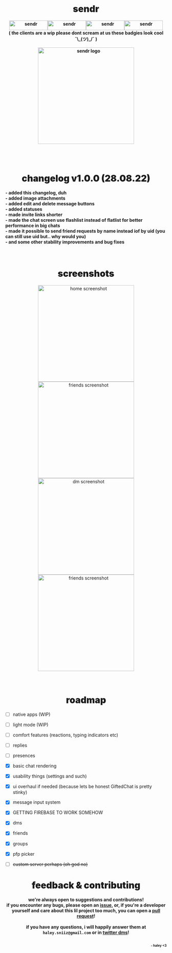 <!-- ![Android](https://img.shields.io/badge/Android-3DDC84?style=for-the-badge&logo=android&logoColor=white) ![Mac OS](https://img.shields.io/badge/mac%20os-000000?style=for-the-badge&logo=macos&logoColor=F0F0F0) ![Windows](https://img.shields.io/badge/Windows-0078D6?style=for-the-badge&logo=windows&logoColor=white) ![Linux](https://img.shields.io/badge/Linux-FCC624?style=for-the-badge&logo=linux&logoColor=black) -->

<h1 align="center" style="font-weight: 900;">
sendr
</h1>

<p align="center" style="font-weight: bold;">
<img src="https://img.shields.io/badge/Android-3DDC84?style=for-the-badge&logo=android&logoColor=white" alt="sendr" width="120" height="30"/><img src="https://img.shields.io/badge/mac%20os-000000?style=for-the-badge&logo=macos&logoColor=F0F0F0" alt="sendr" width="120" height="30"/><img src="https://img.shields.io/badge/Windows-0078D6?style=for-the-badge&logo=windows&logoColor=white" alt="sendr" width="120" height="30"/><img src="https://img.shields.io/badge/Linux-FCC624?style=for-the-badge&logo=linux&logoColor=black" alt="sendr" width="120" height="30"/><br/>( the clients are a wip please dont scream at us these badgies look cool ¯\_(ツ)_/¯ )<br/><br/><img src="https://github.com/sniiz/sendr/blob/master/assets/favicon.png?raw=true" width="300" alt="sendr logo"/></br><br/>
<!-- a minimalistic open source messenger -->
</p>

<h1 align='center' style='font-weight: 900;'><br/>changelog v1.0.0 (28.08.22)</h1>
<p style="font-weight: bold;">
- added this changelog, duh<br>
- added image attachments<br>
- added edit and delete message buttons<br>
- added statuses<br>
- made invite links shorter<br>
- made the chat screen use flashlist instead of flatlist for better performance in big chats<br>
- made it possible to send friend requests by name instead iof by uid (you can still use uid but.. why would you)<br>
- and some other stability improvements and bug fixes
</p>

<h1 align='center' style='font-weight: 900;'><br/>screenshots</h1>
<div align='center'>

<img src="https://github.com/sniiz/sendr/blob/master/misc%20stuff/screenshots/home-screenshot.png?raw=true" width="300" alt="home screenshot"/>
<img src="https://github.com/sniiz/sendr/blob/master/misc%20stuff/screenshots/friends-screenshot.png?raw=true" width="300" alt="friends screenshot"/>
<img src="https://github.com/sniiz/sendr/blob/master/misc%20stuff/screenshots/dm-screenshot-1.png?raw=true" width="300" alt="dm screenshot"/>
<img src="https://github.com/sniiz/sendr/blob/master/misc%20stuff/screenshots/group-screenshot.png?raw=true" width="300" alt="friends screenshot"/>

</div>

<h1 align="center" style="font-weight: 900;"><br/>roadmap</h1>

- [ ] native apps (WIP)
- [ ] light mode (WIP)

- [ ] comfort features (reactions, typing indicators etc)
- [ ] replies
- [ ] presences

- [x] basic chat rendering
- [x] usability things (settings and such)
- [x] ui overhaul if needed (because lets be honest GiftedChat is pretty stinky)
- [x] message input system
- [x] GETTING FIREBASE TO WORK SOMEHOW
- [x] dms
- [x] friends
- [x] groups
- [x] pfp picker

- [ ] ~~custom server perhaps (oh god no)~~

<h1 align="center" style="font-weight: 900;">
feedback & contributing
</h1>

<p align="center" style="font-weight: bold;">
we're always open to suggestions and contributions!</br>if you encounter any bugs, please open an <a href="https://github.com/sniiz/sendr/issues/new">issue</a>, or, if you're a developer yourself and care about this lil project too much, you can open a <a href="https://github.com/sniiz/sendr/pulls">pull request</a>!<br/><br/>if you have any questions, i will happily answer them at <code>haley.sniiz@gmail.com</code> or in <a href="https://twitter.com/_sniiz_">twitter dms</a>!
</p>

<p align="right" style="font-weight: bold; font-size: 10px;">
<br/>- haley <3
</p>
